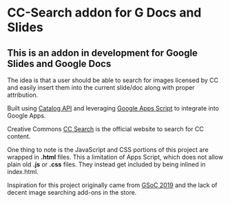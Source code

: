 # CC-Search addon for G Docs and Slides

## This is an addon in development for Google Slides and Google Docs

The idea is that a user should be able to search for images licensed by CC and easily insert
them into the current slide/doc along with proper attribution.

Built using [Catalog API](https://github.com/creativecommons/cccatalog-api)
and leveraging [Google Apps Script](https://developers.google.com/apps-script/)
to integrate into Google Apps.

Creative Commons [CC Search](https://ccsearch.creativecommons.org/) is the
official website to search for CC content.

One thing to note is the JavaScript and CSS portions of this project are wrapped in **.html**
files. This a limitation of Apps Script, which does not allow plain old **.js** or **.css** files.
They instead get included by being inlined in index.html.

Inspiration for this project originally came from [GSoC 2019](https://summerofcode.withgoogle.com/)
and the lack of decent image searching add-ons in the store.

